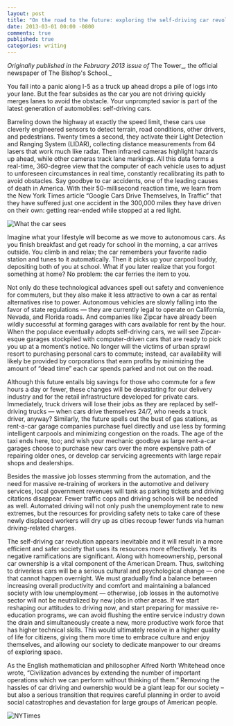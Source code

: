 ```yaml
---
layout: post
title: "On the road to the future: exploring the self-driving car revolution"
date: 2013-03-01 00:00 -0800
comments: true
published: true
categories: writing
---
```


_Originally published in the February 2013 issue of_ The Tower_, the official newspaper of The Bishop's School._

You fall into a panic along I-5 as a truck up ahead drops a pile of logs into your lane. But the fear subsides as the car you are not driving quickly merges lanes to avoid the obstacle. Your unprompted savior is part of the latest generation of automobiles: self-driving cars.

Barreling down the highway at exactly the speed limit, these cars use cleverly engineered sensors to detect terrain, road conditions, other drivers, and pedestrians. Twenty times a second, they activate their Light Detection and Ranging System (LIDAR), collecting distance measurements from 64 lasers that work much like radar. Then infrared cameras highlight hazards up ahead, while other cameras track lane markings. All this data forms a real-time, 360-degree view that the computer of each vehicle uses to adjust to unforeseen circumstances in real time, constantly recalibrating its path to avoid obstacles.  Say goodbye to car accidents, one of the leading causes of death in America. With their 50-millisecond reaction time, we learn from the New York Times article “Google Cars Drive Themselves, In Traffic” that they have suffered just one accident in the 300,000 miles they have driven on their own: getting rear-ended while stopped at a red light.

![What the car sees](https://dl.dropboxusercontent.com/u/88008064/Writing/Another%20view%20of%20what%20the%20car%20sees_Wired%20Magazine_Autonomous%20Cars.jpg)

Imagine what your lifestyle will become as we move to autonomous cars. As you finish breakfast and get ready for school in the morning, a car arrives outside. You climb in and relax; the car remembers your favorite radio station and tunes to it automatically. Then it picks up your carpool buddy, depositing both of you at school. What if you later realize that you forgot something at home? No problem: the car ferries the item to you.

Not only do these technological advances spell out safety and convenience for commuters, but they also make it less attractive to own a car as rental alternatives rise to power. Autonomous vehicles are slowly falling into the favor of state regulations — they are currently legal to operate on California, Nevada, and Florida roads. And companies like Zipcar have already been wildly successful at forming garages with cars available for rent by the hour. When the populace eventually adopts self-driving cars, we will see Zipcar-esque garages stockpiled with computer-driven cars that are ready to pick you up at a moment’s notice. No longer will the victims of urban sprawl resort to purchasing personal cars to commute; instead, car availability will likely be provided by corporations that earn profits by minimizing the amount of “dead time” each car spends parked and not out on the road.

Although this future entails big savings for those who commute for a few hours a day or fewer, these changes will be devastating for our delivery industry and for the retail infrastructure developed for private cars. Immediately, truck drivers will lose their jobs as they are replaced by self-driving trucks — when cars drive themselves 24/7, who needs a truck driver, anyway?  Similarly, the future spells out the bust of gas stations, as rent-a-car garage companies purchase fuel directly and use less by forming intelligent carpools and minimizing congestion on the roads. The age of the taxi ends here, too; and wish your mechanic goodbye as large rent-a-car garages choose to purchase new cars over the more expensive path of repairing older ones, or develop car servicing agreements with large repair shops and dealerships.

Besides the massive job losses stemming from the automation, and the need for massive re-training of workers in the automotive and delivery services, local government revenues will tank as parking tickets and driving citations disappear. Fewer traffic cops and driving schools will be needed as well. Automated driving will not only push the unemployment rate to new extremes, but the resources for providing safety nets to take care of these newly displaced workers will dry up as cities recoup fewer funds via human driving-related charges. 

The self-driving car revolution appears inevitable and it will result in a more efficient and safer society that uses its resources more effectively. Yet its negative ramifications are significant. Along with homeownership, personal car ownership is a vital component of the American Dream. Thus, switching to driverless cars will be a serious cultural and psychological change — one that cannot happen overnight. We must gradually find a balance between increasing overall productivity and comfort and maintaining a balanced society with low unemployment — otherwise, job losses in the automotive sector will not be neutralized by new jobs in other areas. If we start reshaping our attitudes to driving now, and start preparing for massive re-education programs, we can avoid flushing the entire service industry down the drain and simultaneously create a new, more productive work force that has higher technical skills. This would ultimately resolve in a higher quality of life for citizens, giving them more time to embrace culture and enjoy themselves, and allowing our society to dedicate manpower to our dreams of exploring space.

As the English mathematician and philosopher Alfred North Whitehead once wrote, “Civilization advances by extending the number of important operations which we can perform without thinking of them.” Removing the hassles of car driving and ownership would be a giant leap for our society – but also a serious transition that requires careful planning in order to avoid social catastrophes and devastation for large groups of American people. 

![NYTimes](https://dl.dropboxusercontent.com/u/88008064/Writing/Ramin%20Rahimian%20for%20The%20New%20York%20Times.jpg)
